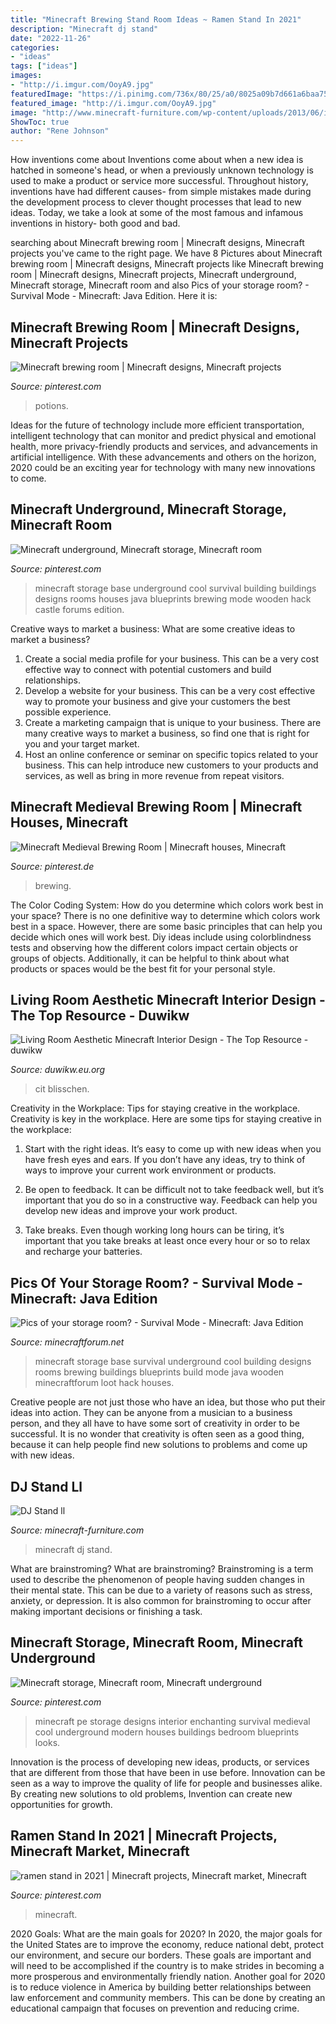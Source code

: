 ```yaml
---
title: "Minecraft Brewing Stand Room Ideas ~ Ramen Stand In 2021"
description: "Minecraft dj stand"
date: "2022-11-26"
categories:
- "ideas"
tags: ["ideas"]
images:
- "http://i.imgur.com/OoyA9.jpg"
featuredImage: "https://i.pinimg.com/736x/80/25/a0/8025a09b7d661a6baa75af5f5a3150cf.jpg"
featured_image: "http://i.imgur.com/OoyA9.jpg"
image: "http://www.minecraft-furniture.com/wp-content/uploads/2013/06/image82.jpg"
ShowToc: true
author: "Rene Johnson"
---
```



How inventions come about
Inventions come about when a new idea is hatched in someone's head, or when a previously unknown technology is used to make a product or service more successful. Throughout history, inventions have had different causes- from simple mistakes made during the development process to clever thought processes that lead to new ideas. Today, we take a look at some of the most famous and infamous inventions in history- both good and bad.

	

		
searching about Minecraft brewing room | Minecraft designs, Minecraft projects you've came to the right page. We have 8 Pictures about Minecraft brewing room | Minecraft designs, Minecraft projects like Minecraft brewing room | Minecraft designs, Minecraft projects, Minecraft underground, Minecraft storage, Minecraft room and also Pics of your storage room? - Survival Mode - Minecraft: Java Edition. Here it is:
		
    
## Minecraft Brewing Room | Minecraft Designs, Minecraft Projects

<img loading=lazy src="https://i.pinimg.com/736x/80/25/a0/8025a09b7d661a6baa75af5f5a3150cf.jpg" onerror="this.onerror=null;this.src='https://tse2.mm.bing.net/th?id=OIP.Y_3PGXfn8C0c94MnRe3CAQHaD7&amp;pid=15.1';" alt="Minecraft brewing room | Minecraft designs, Minecraft projects">

_Source: pinterest.com_

>potions. 

	

Ideas for the future of technology include more efficient transportation, intelligent technology that can monitor and predict physical and emotional health, more privacy-friendly products and services, and advancements in artificial intelligence. With these advancements and others on the horizon, 2020 could be an exciting year for technology with many new innovations to come.

    
## Minecraft Underground, Minecraft Storage, Minecraft Room

<img loading=lazy src="https://i.pinimg.com/originals/ae/dc/ef/aedcef36b04244a8f54ed95f4bc451e8.jpg" onerror="this.onerror=null;this.src='https://tse2.mm.bing.net/th?id=OIP.Bhnl0kx3BqXe1smsWFhLtgHaEZ&amp;pid=15.1';" alt="Minecraft underground, Minecraft storage, Minecraft room">

_Source: pinterest.com_

>minecraft storage base underground cool survival building buildings designs rooms houses java blueprints brewing mode wooden hack castle forums edition. 

	

Creative ways to market a business: What are some creative ideas to market a business?
1. Create a social media profile for your business. This can be a very cost effective way to connect with potential customers and build relationships.
2. Develop a website for your business. This can be a very cost effective way to promote your business and give your customers the best possible experience.
3. Create a marketing campaign that is unique to your business. There are many creative ways to market a business, so find one that is right for you and your target market.
4. Host an online conference or seminar on specific topics related to your business. This can help introduce new customers to your products and services, as well as bring in more revenue from repeat visitors.

    
## Minecraft Medieval Brewing Room | Minecraft Houses, Minecraft

<img loading=lazy src="https://i.pinimg.com/736x/b5/eb/e6/b5ebe653061bed23023de4d305f0a715.jpg" onerror="this.onerror=null;this.src='https://tse4.mm.bing.net/th?id=OIP.C--56lhjh5291aoAP38bfgHaM7&amp;pid=15.1';" alt="Minecraft Medieval Brewing Room | Minecraft houses, Minecraft">

_Source: pinterest.de_

>brewing. 

	

The Color Coding System: How do you determine which colors work best in your space?
There is no one definitive way to determine which colors work best in a space. However, there are some basic principles that can help you decide which ones will work best. Diy ideas include using colorblindness tests and observing how the different colors impact certain objects or groups of objects. Additionally, it can be helpful to think about what products or spaces would be the best fit for your personal style.

    
## Living Room Aesthetic Minecraft Interior Design - The Top Resource - Duwikw

<img loading=lazy src="https://i.pinimg.com/originals/d9/1c/3a/d91c3a4f1e24ec9151f7d1b6ee7686bc.png" onerror="this.onerror=null;this.src='https://tse3.mm.bing.net/th?id=OIP.xiKxcbcwVLav_WmsZEJ-DAHaD7&amp;pid=15.1';" alt="Living Room Aesthetic Minecraft Interior Design - The Top Resource - duwikw">

_Source: duwikw.eu.org_

>cit blisschen. 

	

Creativity in the Workplace: Tips for staying creative in the workplace.
Creativity is key in the workplace. Here are some tips for staying creative in the workplace:
1. Start with the right ideas. It’s easy to come up with new ideas when you have fresh eyes and ears. If you don’t have any ideas, try to think of ways to improve your current work environment or products.

2. Be open to feedback. It can be difficult not to take feedback well, but it’s important that you do so in a constructive way. Feedback can help you develop new ideas and improve your work product.

3. Take breaks. Even though working long hours can be tiring, it’s important that you take breaks at least once every hour or so to relax and recharge your batteries.

    
## Pics Of Your Storage Room? - Survival Mode - Minecraft: Java Edition

<img loading=lazy src="http://i.imgur.com/OoyA9.jpg" onerror="this.onerror=null;this.src='https://tse2.mm.bing.net/th?id=OIP.rtzvNrBCRKj1TtlfS8RR6AHaEZ&amp;pid=15.1';" alt="Pics of your storage room? - Survival Mode - Minecraft: Java Edition">

_Source: minecraftforum.net_

>minecraft storage base survival underground cool building designs rooms brewing buildings blueprints build mode java wooden minecraftforum loot hack houses. 

	

Creative people are not just those who have an idea, but those who put their ideas into action. They can be anyone from a musician to a business person, and they all have to have some sort of creativity in order to be successful. It is no wonder that creativity is often seen as a good thing, because it can help people find new solutions to problems and come up with new ideas.

    
## DJ Stand Ll

<img loading=lazy src="http://www.minecraft-furniture.com/wp-content/uploads/2013/06/image82.jpg" onerror="this.onerror=null;this.src='https://tse1.mm.bing.net/th?id=OIP.PuCdQdINfG_LjZGa05EKFgHaE8&amp;pid=15.1';" alt="DJ Stand ll">

_Source: minecraft-furniture.com_

>minecraft dj stand. 

	

What are brainstroming?
What are brainstroming? Brainstroming is a term used to describe the phenomenon of people having sudden changes in their mental state. This can be due to a variety of reasons such as stress, anxiety, or depression. It is also common for brainstroming to occur after making important decisions or finishing a task.

    
## Minecraft Storage, Minecraft Room, Minecraft Underground

<img loading=lazy src="https://i.pinimg.com/736x/9f/26/fe/9f26fe87379815929d8852d0fbfd2e52--minecraft-room-minecraft-buildings.jpg" onerror="this.onerror=null;this.src='https://tse4.mm.bing.net/th?id=OIP.GJ8Rlr9baMc7uofmzzzRfgHaEJ&amp;pid=15.1';" alt="Minecraft storage, Minecraft room, Minecraft underground">

_Source: pinterest.com_

>minecraft pe storage designs interior enchanting survival medieval cool underground modern houses buildings bedroom blueprints looks. 

	

Innovation is the process of developing new ideas, products, or services that are different from those that have been in use before. Innovation can be seen as a way to improve the quality of life for people and businesses alike. By creating new solutions to old problems, Invention can create new opportunities for growth.

    
## Ramen Stand In 2021 | Minecraft Projects, Minecraft Market, Minecraft

<img loading=lazy src="https://i.pinimg.com/736x/a3/44/fe/a344fe0ce192005a8f7070511c5e5e25.jpg" onerror="this.onerror=null;this.src='https://tse1.mm.bing.net/th?id=OIP.7MMhLJA3fa3ALPAn7Ne_tAHaFJ&amp;pid=15.1';" alt="ramen stand in 2021 | Minecraft projects, Minecraft market, Minecraft">

_Source: pinterest.com_

>minecraft. 

	

2020 Goals: What are the main goals for 2020?
In 2020, the major goals for the United States are to improve the economy, reduce national debt, protect our environment, and secure our borders. These goals are important and will need to be accomplished if the country is to make strides in becoming a more prosperous and environmentally friendly nation. Another goal for 2020 is to reduce violence in America by building better relationships between law enforcement and community members. This can be done by creating an educational campaign that focuses on prevention and reducing crime.

